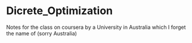 # Dicrete_Optimization
Notes for the class on coursera by a University in Australia which I forget the name of (sorry Australia)
